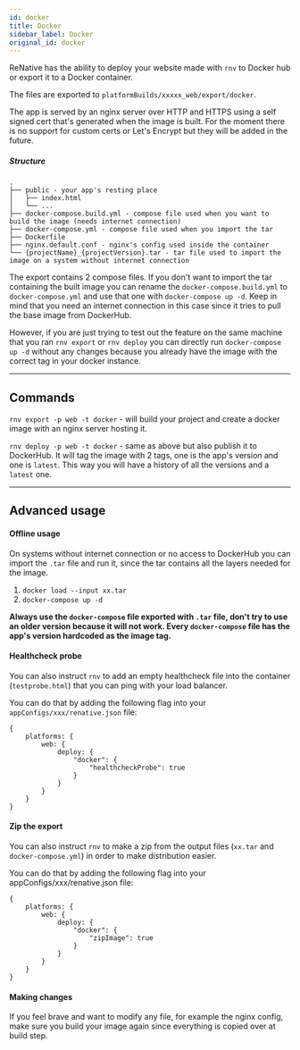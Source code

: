```yaml
---
id: docker
title: Docker
sidebar_label: Docker
original_id: docker
---
```




ReNative has the ability to deploy your website made with `rnv` to Docker hub or export it to a Docker container.

The files are exported to `platformBuilds/xxxxx_web/export/docker`.

The app is served by an nginx server over HTTP and HTTPS using a self signed cert that's generated when the image is built. For the moment there is no support for custom certs or Let's Encrypt but they will be added in the future.

##### Structure

```
.
├── public - your app's resting place
│   ├── index.html
│   └── ...
├── docker-compose.build.yml - compose file used when you want to build the image (needs internet connection)
├── docker-compose.yml - compose file used when you import the tar
├── Dockerfile
├── nginx.default.conf - nginx's config used inside the container
└── {projectName}_{projectVersion}.tar - tar file used to import the image on a system without internet connection

```

The export contains 2 compose files. If you don't want to import the tar containing the built image you can rename the `docker-compose.build.yml` to `docker-compose.yml` and use that one with `docker-compose up -d`. Keep in mind that you need an internet connection in this case since it tries to pull the base image from DockerHub.

However, if you are just trying to test out the feature on the same machine that you ran `rnv export` or `rnv deploy` you can directly run `docker-compose up -d` without any changes because you already have the image with the correct tag in your docker instance.

---
## Commands

`rnv export -p web -t docker` - will build your project and create a docker image with an nginx server hosting it.

`rnv deploy -p web -t docker` - same as above but also publish it to DockerHub. It will tag the image with 2 tags, one is the app's version and one is `latest`. This way you will have a history of all the versions and a `latest` one.

---
## Advanced usage

#### Offline usage

On systems without internet connection or no access to DockerHub you can import the `.tar` file and run it, since the tar contains all the layers needed for the image.

1. `docker load --input xx.tar`
2. `docker-compose up -d`

**Always use the `docker-compose` file exported with `.tar` file, don't try to use an older version because it will not work. Every `docker-compose` file has the app's version hardcoded as the image tag.**

#### Healthcheck probe

You can also instruct `rnv` to add an empty healthcheck file into the container (`testprobe.html`) that you can ping with your load balancer.

You can do that by adding the following flag into your `appConfigs/xxx/renative.json` file:

```
{
    platforms: {
        web: {
            deploy: {
                "docker": {
                    "healthcheckProbe": true
                }
            }
        }
    }
}
```

#### Zip the export

You can also instruct `rnv` to make a zip from the output files (`xx.tar` and `docker-compose.yml`) in order to make distribution easier.

You can do that by adding the following flag into your appConfigs/xxx/renative.json file:

```
{
    platforms: {
        web: {
            deploy: {
                "docker": {
                    "zipImage": true
                }
            }
        }
    }
}
```

#### Making changes

If you feel brave and want to modify any file, for example the nginx config, make sure you build your image again since everything is copied over at build step.
